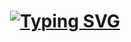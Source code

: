 
<!--
**Genzi135/Genzi135** is a ✨ _special_ ✨ repository because its `README.md` (this file) appears on your GitHub profile.

Here are some ideas to get you started:

- 🔭 I’m currently working on ...
- 🌱 I’m currently learning ...
- 👯 I’m looking to collaborate on ...
- 🤔 I’m looking for help with ...
- 💬 Ask me about ...
- 📫 How to reach me: ...
- 😄 Pronouns: ...
- ⚡ Fun fact: ...
-->

<h1 align="center">
  <a href="https://git.io/typing-svg"><img src="https://readme-typing-svg.herokuapp.com?font=Fira+Code&weight=500&size=25&duration=4000&pause=1000&random=false&width=435&lines=Hi%F0%9F%91%8B+my+name+is+Genzi;Welcome+to+my+Github+%E2%9D%A4%EF%B8%8F;Have+a+good+day+%F0%9F%A5%B0" alt="Typing SVG" /></a>
</h1>
<!--![Animated GIF](https://github.com/Genzi135/Genzi135/blob/master/assets/bg-pixel.gif)-->


